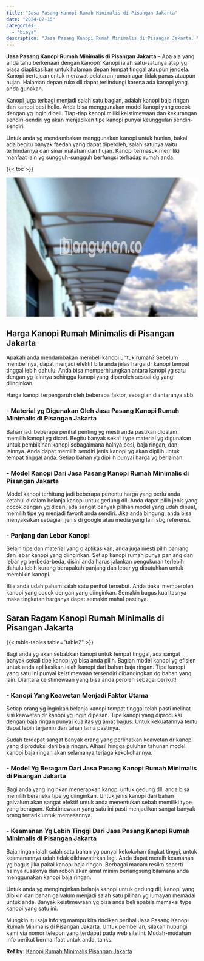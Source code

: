 ```yaml
---
title: "Jasa Pasang Kanopi Rumah Minimalis di Pisangan Jakarta"
date: "2024-07-15"
categories: 
  - "biaya"
description: "Jasa Pasang Kanopi Rumah Minimalis di Pisangan Jakarta. Mungkin itu saja info yg mampu kita rincikan perihal Jasa Pasang Kanopi Rumah Minimalis di Pisangan J..."
---
```


**Jasa Pasang Kanopi Rumah Minimalis di Pisangan Jakarta** – Apa aja yang anda tahu berkenaan dengan kanopi? Kanopi ialah satu-satunya atap yg biasa diaplikasikan untuk halaman depan tempat tinggal ataupun jendela. Kanopi bertujuan untuk merawat pelataran rumah agar tidak panas ataupun hujan. Halaman depan ruko dll dapat terlindungi karena ada kanopi yang anda gunakan.

Kanopi juga terbagi menjadi salah satu bagian, adalah kanopi baja ringan dan kanopi besi hollo. Anda bisa menggunakan model kanopi yang cocok dengan yg ingin dibeli. Tiap-tiap kanopi miliki keistimewaan dan kekurangan sendiri-sendiri yg akan menjadikan tipe kanopi punyai keunggulan sendiri-sendiri.

Untuk anda yg mendambakan menggunakan kanopi untuk hunian, bakal ada begitu banyak faedah yang dapat diperoleh, salah satunya yaitu terhindarnya dari sinar matahari dan hujan. Kanopi termasuk memiliki manfaat lain yg sungguh-sungguh berfungsi terhadap rumah anda.

{{< toc >}}

![Jasa Pasang Kanopi Rumah Minimalis di Pisangan Jakarta](/images/harga-kanopi-minimalis-21.png)

## Harga Kanopi Rumah Minimalis di Pisangan Jakarta

Apakah anda mendambakan membeli kanopi untuk rumah? Sebelum membelinya, dapat menjadi efektif bila anda jelas harga dr kanopi tempat tinggal lebih dahulu. Anda bisa memperhitungkan antara kanopi yg satu dengan yg lainnya sehingga kanopi yang diperoleh sesuai dg yang diinginkan.

Harga kanopi terpengaruh oleh beberapa faktor, sebagian diantaranya sbb:

### \- Material yg Digunakan Oleh Jasa Pasang Kanopi Rumah Minimalis di Pisangan Jakarta

Bahan jadi beberapa perihal penting yg mesti anda pastikan didalam memilih kanopi yg dicari. Begitu banyak sekali type material yg digunakan untuk pembikinan kanopi sebagaimana halnya besi, baja ringan, dan lainnya. Anda dapat memilih sendiri jenis kanopi yg akan dipilih untuk tempat tinggal anda. Setiap bahan yg dipilih punyai harga yg berlainan.

### \- Model Kanopi Dari Jasa Pasang Kanopi Rumah Minimalis di Pisangan Jakarta

Model kanopi terhitung jadi beberapa penentu harga yang perlu anda ketahui didalam belanja kanopi untuk gedung dll. Anda dapat pilih jenis yang cocok dengan yg dicari, ada sangat banyak pilihan model yang udah dibuat, memilih tipe yg menjadi favorit anda sendiri. Jika anda bingung, anda bisa menyaksikan sebagian jenis di google atau media yang lain sbg referensi.

### \- Panjang dan Lebar Kanopi

Selain tipe dan material yang diaplikasikan, anda juga mesti pilih panjang dan lebar kanopi yang diinginkan. Setiap kanopi rumah punya panjang dan lebar yg berbeda-beda, disini anda harus jalankan pengukuran terlebih dahulu lebih kurang berapakah panjang dan lebar yg dibutuhkan untuk membikin kanopi.

Bila anda udah paham salah satu perihal tersebut. Anda bakal memperoleh kanopi yang cocok dengan yang diinginkan. Semakin bagus kualitasnya maka tingkatan harganya dapat semakin mahal pastinya.

## Saran Ragam Kanopi Rumah Minimalis di Pisangan Jakarta

{{< table-tables table="table2" >}}

Bagi anda yg akan sebabkan kanopi untuk tempat tinggal, ada sangat banyak sekali tipe kanopi yg bisa anda pilih. Bagian model kanopi yg efisien untuk anda aplikasikan ialah kanopi dari bahan baja ringan. Tipe kanopi yang satu ini punyai keistimewaan tersendiri dibandingkan dg bahan yang lain. Diantara keistimewaan yang bisa anda peroleh sebagai berikut!

### \- Kanopi Yang Keawetan Menjadi Faktor Utama

Setiap orang yg inginkan belanja kanopi tempat tinggal telah pasti melihat sisi keawetan dr kanopi yg ingin dipesan. Tipe kanopi yang diproduksi dengan baja ringan punyai kualitas yg amat bagus. Untuk kekuatannya tentu dapat lebih terjamin dan tahan lama pastinya.

Sudah terdapat sangat banyak orang yang perlihatkan keawetan dr kanopi yang diproduksi dari baja ringan. Alhasil hingga puluhan tahunan model kanopi baja ringan akan selamanya terjaga kekokohannya.

### \- Model Yg Beragam Dari Jasa Pasang Kanopi Rumah Minimalis di Pisangan Jakarta

Bagi anda yang inginkan menerapkan kanopi untuk gedung dll, anda bisa memilih beraneka tipe yg diinginkan. Untuk jenis kanopi dari bahan galvalum akan sangat efektif untuk anda menentukan sebab memiliki type yang beragam. Keistimewaan yang satu ini pasti menjadikan sangat banyak orang tertarik untuk memesannya.

### \- Keamanan Yg Lebih Tinggi Dari Jasa Pasang Kanopi Rumah Minimalis di Pisangan Jakarta

Baja ringan ialah salah satu bahan yg punyai kekokohan tingkat tinggi, untuk keamanannya udah tidak dikhawatirkan lagi. Anda dapat meraih keamanan yg bagus jika pakai kanopi baja ringan. Berbagai macam resiko seperti halnya rusaknya dan roboh akan amat minim berlangsung bilamana anda menggunakan kanopi baja ringan.

Untuk anda yg menginginkan belanja kanopi untuk gedung dll, kanopi yang dibikin dari bahan galvalum menjadi salah satu pilihan yg lumayan memadai untuk anda. Banyak keistimewaan yg bisa anda beli apabila memakai type kanopi yang satu ini.

Mungkin itu saja info yg mampu kita rincikan perihal Jasa Pasang Kanopi Rumah Minimalis di Pisangan Jakarta. Untuk pembelian, silakan hubungi kami via nomor telepon yang terdapat pada web site ini. Mudah-mudahan info berikut bermanfaat untuk anda, tanks.

**Ref by:**  [Kanopi Rumah Minimalis Pisangan Jakarta](https://id.wikipedia.org/wiki/Kanopi)
